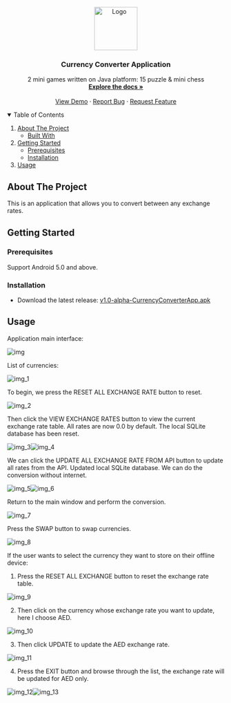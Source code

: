 <!-- PROJECT LOGO -->
<p align="center">
  <a>
    <img src="images/MIREA_Gerb_Colour.png" alt="Logo" width="100" height="100">
  </a>

  <h3 align="center">Currency Converter Application</h3>

  <p align="center">
    2 mini games written on Java platform: 15 puzzle & mini chess
    <br />
    <a href="https://github.com/xuancanhit99/CurrencyExchangeApp"><strong>Explore the docs »</strong></a>
    <br />
    <br />
    <a href="https://github.com/xuancanhit99/CurrencyExchangeApp">View Demo</a>
    ·
    <a href="https://github.com/xuancanhit99/CurrencyExchangeApp/issues">Report Bug</a>
    ·
    <a href="https://github.com/xuancanhit99/CurrencyExchangeApp/issues">Request Feature</a>
  </p>



<!-- TABLE OF CONTENTS -->
<details open="open">
  <summary>Table of Contents</summary>
  <ol>
    <li>
      <a href="#about-the-project">About The Project</a>
      <ul>
        <li><a href="#built-with">Built With</a></li>
      </ul>
    </li>
    <li>
      <a href="#getting-started">Getting Started</a>
      <ul>
        <li><a href="#prerequisites">Prerequisites</a></li>
        <li><a href="#installation">Installation</a></li>
      </ul>
    </li>
    <li><a href="#usage">Usage</a></li>
  </ol>
</details>



<!-- ABOUT THE PROJECT -->
## About The Project

This is an application that allows you to convert between any exchange rates.




<!-- GETTING STARTED -->
## Getting Started

### Prerequisites

Support Android 5.0 and above.

### Installation

* Download the latest release: [v1.0-alpha-CurrencyConverterApp.apk](https://github.com/xuancanhit99/CurrencyExchangeApp/releases/download/v1.0-alpha-currency-converter/v1.0-alpha-CurrencyConverterApp.apk)

<!-- USAGE EXAMPLES -->
## Usage

Application main interface:

![img]

List of currencies:

![img_1]

To begin, we press the RESET ALL EXCHANGE RATE button to reset.

![img_2]

Then click the VIEW EXCHANGE RATES button to view the current exchange rate table.
All rates are now 0.0 by default.
The local SQLite database has been reset.

![img_3]![img_4]

We can click the UPDATE ALL EXCHANGE RATE FROM API button to update all rates from the API.
Updated local SQLite database. We can do the conversion without internet.

![img_5]![img_6]

Return to the main window and perform the conversion.

![img_7]

Press the SWAP button to swap currencies.

![img_8]

If the user wants to select the currency they want to store on their offline device:
1. Press the RESET ALL EXCHANGE button to reset the exchange rate table.

![img_9]

2. Then click on the currency whose exchange rate you want to update, here I choose AED.

![img_10]

3. Then click UPDATE to update the AED exchange rate.

![img_11]

4. Press the EXIT button and browse through the list, the exchange rate will be updated for AED only.

![img_12]![img_13]


    

<!-- MARKDOWN LINKS & IMAGES -->
<!-- https://www.markdownguide.org/basic-syntax/#reference-style-links -->

[img]: images/img.png
[img_1]: images/img_1.png
[img_2]: images/img_2.png
[img_3]: images/img_3.png
[img_4]: images/img_4.png
[img_5]: images/img_5.png
[img_6]: images/img_6.png
[img_7]: images/img_7.png
[img_8]: images/img_8.png
[img_9]: images/img_9.png
[img_10]: images/img_10.png
[img_11]: images/img_11.png
[img_12]: images/img_12.png
[img_13]: images/img_13.png
[img_14]: images/img_14.png
[img_15]: images/img_15.png


